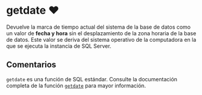 ﻿---
SidebarGroup: "index-date-functions"
Autogenerated: true
---

# getdate ❤️ 

Devuelve la marca de tiempo actual del sistema de la base de datos como un valor de **fecha y hora** sin el desplazamiento de la zona horaria de la base de datos. Este valor se deriva del sistema operativo de la computadora en la que se ejecuta la instancia de SQL Server.

## Comentarios 

`getdate` es una función de SQL estándar. Consulte la documentación completa de la función [`getdate`](https://learn.microsoft.com/es-es/sql/t-sql/functions/getdate-transact-sql) para mayor información.
